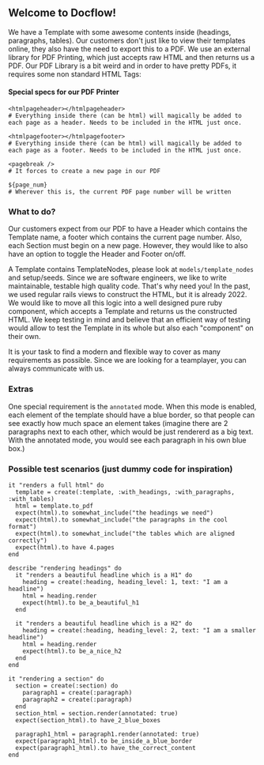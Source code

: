## Welcome to Docflow!

We have a Template with some awesome contents inside (headings, paragraphs, tables).
Our customers don't just like to view their templates online, they also have the need to export this to a PDF.
We use an external library for PDF Printing, which just accepts raw HTML and then returns us a PDF.
Our PDF Library is a bit weird and in order to have pretty PDFs, it requires some non standard HTML Tags:

#### Special specs for our PDF Printer
````
<htmlpageheader></htmlpageheader> 
# Everything inside there (can be html) will magically be added to each page as a header. Needs to be included in the HTML just once.

<htmlpagefooter></htmlpagefooter>
# Everything inside there (can be html) will magically be added to each page as a footer. Needs to be included in the HTML just once.

<pagebreak />
# It forces to create a new page in our PDF

${page_num}
# Wherever this is, the current PDF page number will be written
````

### What to do?
Our customers expect from our PDF to have a Header which contains the Template name, a footer which contains
the current page number. Also, each Section must begin on a new page. However, they would like to also have an option to toggle the Header and Footer on/off.

A Template contains TemplateNodes, please look at `models/template_nodes` and setup/seeds.
Since we are software engineers, we like to write maintainable, testable high quality code. That's why need you!
In the past, we used regular rails views to construct the HTML, but it is already 2022. We would like to move all this logic into a well designed
pure ruby component, which accepts a Template and returns us the constructed HTML.
We keep testing in mind and believe that an efficient way of testing would allow to test the Template in its whole but also each "component" on their own.


It is your task to find a modern and flexible way to cover as many requirements as possible. Since we are looking for a teamplayer, you can always communicate with us.


### Extras
One special requirement is the `annotated` mode. When this mode is enabled, each element of the template should
have a blue border, so that people can see exactly how much space an element takes (imagine there are 2 paragraphs next
to each other, which would be just rendererd as a big text. With the annotated mode, you would see each paragraph in his own blue box.)


### Possible test scenarios (just dummy code for inspiration)

````
it "renders a full html" do
  template = create(:template, :with_headings, :with_paragraphs, :with_tables)
  html = template.to_pdf
  expect(html).to somewhat_include("the headings we need")
  expect(html).to somewhat_include("the paragraphs in the cool format")
  expect(html).to somewhat_include("the tables which are aligned correctly")
  expect(html).to have 4.pages
end

describe "rendering headings" do
  it "renders a beautiful headline which is a H1" do
    heading = create(:heading, heading_level: 1, text: "I am a headline")
    html = heading.render
    expect(html).to be_a_beautiful_h1
  end

  it "renders a beautiful headline which is a H2" do
    heading = create(:heading, heading_level: 2, text: "I am a smaller headline")
    html = heading.render
    expect(html).to be_a_nice_h2
  end
end

it "rendering a section" do
  section = create(:section) do
    paragraph1 = create(:paragraph)
    paragraph2 = create(:paragraph)
  end
  section_html = section.render(annotated: true)
  expect(section_html).to have_2_blue_boxes

  paragraph1_html = paragraph1.render(annotated: true)
  expect(paragraph1_html).to be_inside_a_blue_border
  expect(paragraph1_html).to have_the_correct_content
end
````